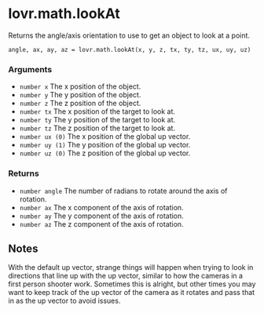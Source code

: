 <!--
category: reference
-->

lovr.math.lookAt
===

Returns the angle/axis orientation to use to get an object to look at a point.

    angle, ax, ay, az = lovr.math.lookAt(x, y, z, tx, ty, tz, ux, uy, uz)

### Arguments

- `number x` The x position of the object.
- `number y` The y position of the object.
- `number z` The z position of the object.
- `number tx` The x position of the target to look at.
- `number ty` The y position of the target to look at.
- `number tz` The z position of the target to look at.
- `number ux (0)` The x position of the global up vector.
- `number uy (1)` The y position of the global up vector.
- `number uz (0)` The z position of the global up vector.

### Returns

- `number angle` The number of radians to rotate around the axis of rotation.
- `number ax` The x component of the axis of rotation.
- `number ay` The y component of the axis of rotation.
- `number az` The z component of the axis of rotation.

Notes
---

With the default up vector, strange things will happen when trying to look in directions that line
up with the up vector, similar to how the cameras in a first person shooter work.  Sometimes this
is alright, but other times you may want to keep track of the up vector of the camera as it rotates
and pass that in as the up vector to avoid issues.
